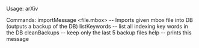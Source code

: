 Usage: arXiv <cmd>
	
Commands:
  importMessage <file.mbox> -- Imports given mbox file into DB (outputs a backup of the DB)
  listKeywords -- list all indexing key words in the DB
  cleanBackups -- keep only the last 5 backup files
  help -- prints this message

